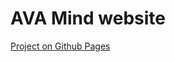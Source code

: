 # AVA Mind website 

[Project on Github Pages](https://eskel4ik.github.io/AVA-Mind-React/index.html)
